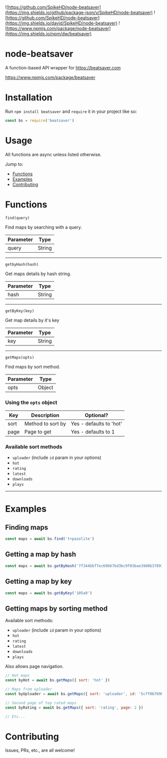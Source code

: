 ![https://github.com/SpikeHD/node-beatsaver](https://img.shields.io/github/package-json/v/SpikeHD/node-beatsaver) ![https://github.com/SpikeHD/node-beatsaver](https://img.shields.io/david/SpikeHD/node-beatsaver) ![https://www.npmjs.com/package/node-beatsaver](https://img.shields.io/npm/dw/beatsaver)

# node-beatsaver
A function-based API wrapper for https://beatsaver.com

https://www.npmjs.com/package/beatsaver

# Installation

Run `npm install beatsaver` and `require` it in your project like so:
```js
const bs = require('beatsaver')
```

# Usage

All functions are async unless listed otherwise.

Jump to:
* [Functions](#functions)
* [Examples](#examples)
* [Contributing](#contributing)

# Functions

`find(query)`

Find maps by searching with a query.

| Parameter | Type |
| --------- | ---- |
| query | String |

---

`getbyHash(hash)`

Get maps details by hash string.

| Parameter | Type |
| --------- | ---- |
| hash | String |

---

`getByKey(key)`

Get map details by it's key

| Parameter | Type |
| --------- | ---- |
| key | String |

---

`getMaps(opts)`

Find maps by sort method.

| Parameter | Type |
| --------- | ---- |
| opts | Object |

### Using the `opts` object

| Key | Description | Optional? |
| --------- | ---- | --------- |
| sort | Method to sort by | Yes - defaults to 'hot' |
| page | Page to get | Yes - defaults to 1 |

### Available sort methods

* `uploader` (include `id` param in your options)
* `hot`
* `rating`
* `latest`
* `downloads`
* `plays`

---

# Examples

## Finding maps

```js
const maps = await bs.find('t+pazolite')
```

## Getting a map by hash

```js
const maps = await bs.getByHash('7f344bbf7ec69b67bd3bc9f03bae39d0b3789120')
```

## Getting a map by key

```js
const maps = await bs.getByKey('105a9')
```

## Getting maps by sorting method

Available sort methods:

* `uploader` (include `id` param in your options)
* `hot`
* `rating`
* `latest`
* `downloads`
* `plays`

Also allows page navigation.

```js
// Hot maps
const byHot = await bs.getMaps({ sort: 'hot' })

// Maps from uploader
const byUploader = await bs.getMaps({ sort: 'uploader', id: '5cff0b7698cc5a672c8544e6' })

// Second page of top rated maps
const byRating = await bs.getMaps({ sort: 'rating', page: 2 })

// Etc...
```

# Contributing
Issues, PRs, etc., are all welcome!
